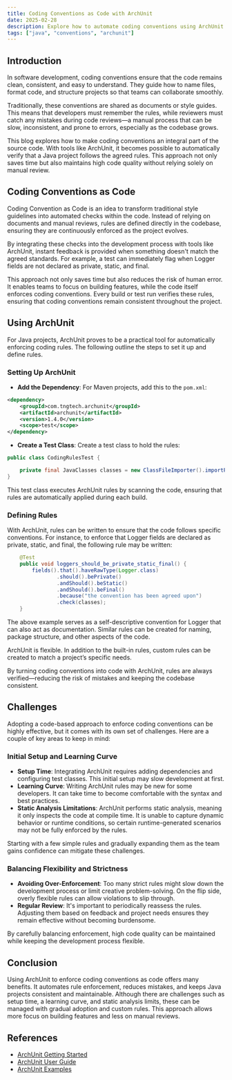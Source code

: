```yaml
---
title: Coding Conventions as Code with ArchUnit
date: 2025-02-28
description: Explore how to automate coding conventions using ArchUnit in Java projects. This blog explains how to set up ArchUnit, define coding conventions, and overcome common challenges, ensuring a cleaner, more consistent codebase.
tags: ["java", "conventions", "archunit"]
---
```

## Introduction

In software development, coding conventions ensure that the code remains clean, consistent, and easy to understand. They guide how to name files, format code, and structure projects so that teams can collaborate smoothly.

Traditionally, these conventions are shared as documents or style guides. This means that developers must remember the rules, while reviewers must catch any mistakes during code reviews—a manual process that can be slow, inconsistent, and prone to errors, especially as the codebase grows.

This blog explores how to make coding conventions an integral part of the source code. With tools like ArchUnit, it becomes possible to automatically verify that a Java project follows the agreed rules. This approach not only saves time but also maintains high code quality without relying solely on manual review.

## Coding Conventions as Code

Coding Convention as Code is an idea to transform traditional style guidelines into automated checks within the code. Instead of relying on documents and manual reviews, rules are defined directly in the codebase, ensuring they are continuously enforced as the project evolves.

By integrating these checks into the development process with tools like ArchUnit, instant feedback is provided when something doesn't match the agreed standards. For example, a test can immediately flag when Logger fields are not declared as private, static, and final.

This approach not only saves time but also reduces the risk of human error. It enables teams to focus on building features, while the code itself enforces coding conventions. Every build or test run verifies these rules, ensuring that coding conventions remain consistent throughout the project.

## Using ArchUnit

For Java projects, ArchUnit proves to be a practical tool for automatically enforcing coding rules. The following outline the steps to set it up and define rules.

### Setting Up ArchUnit

* **Add the Dependency**: For Maven projects, add this to the `pom.xml`:

```xml
<dependency>
    <groupId>com.tngtech.archunit</groupId>
    <artifactId>archunit</artifactId>
    <version>1.4.0</version>
    <scope>test</scope>
</dependency>
```

* **Create a Test Class**: Create a test class to hold the rules:
```java
public class CodingRulesTest {

    private final JavaClasses classes = new ClassFileImporter().importPackages("com.myapp");
}
```
This test class executes ArchUnit rules by scanning the code, ensuring that rules are automatically applied during each build.

### Defining Rules

With ArchUnit, rules can be written to ensure that the code follows specific conventions. For instance, to enforce that Logger fields are declared as private, static, and final, the following rule may be written:
```java
    @Test
    public void loggers_should_be_private_static_final() {
        fields().that().haveRawType(Logger.class)
                .should().bePrivate()
                .andShould().beStatic()
                .andShould().beFinal()
                .because("the convention has been agreed upon")
                .check(classes);
    }
```

The above example serves as a self-descriptive convention for Logger that can also act as documentation. Similar rules can be created for naming, package structure, and other aspects of the code.

ArchUnit is flexible. In addition to the built-in rules, custom rules can be created to match a project’s specific needs.

By turning coding conventions into code with ArchUnit, rules are always verified—reducing the risk of mistakes and keeping the codebase consistent.

## Challenges

Adopting a code-based approach to enforce coding conventions can be highly effective, but it comes with its own set of challenges. Here are a couple of key areas to keep in mind:

### Initial Setup and Learning Curve

* **Setup Time**: Integrating ArchUnit requires adding dependencies and configuring test classes. This initial setup may slow development at first.
* **Learning Curve**: Writing ArchUnit rules may be new for some developers. It can take time to become comfortable with the syntax and best practices.
* **Static Analysis Limitations**: ArchUnit performs static analysis, meaning it only inspects the code at compile time. It is unable to capture dynamic behavior or runtime conditions, so certain runtime-generated scenarios may not be fully enforced by the rules.

Starting with a few simple rules and gradually expanding them as the team gains confidence can mitigate these challenges.

### Balancing Flexibility and Strictness

* **Avoiding Over-Enforcement**: Too many strict rules might slow down the development process or limit creative problem-solving. On the flip side, overly flexible rules can allow violations to slip through.
* **Regular Review**: It's important to periodically reassess the rules. Adjusting them based on feedback and project needs ensures they remain effective without becoming burdensome.

By carefully balancing enforcement, high code quality can be maintained while keeping the development process flexible.

## Conclusion

Using ArchUnit to enforce coding conventions as code offers many benefits. It automates rule enforcement, reduces mistakes, and keeps Java projects consistent and maintainable. Although there are challenges such as setup time, a learning curve, and static analysis limits, these can be managed with gradual adoption and custom rules. This approach allows more focus on building features and less on manual reviews.

## References

* [ArchUnit Getting Started](https://www.archunit.org/getting-started)
* [ArchUnit User Guide](https://www.archunit.org/userguide/html/000_Index.html)
* [ArchUnit Examples](https://github.com/TNG/ArchUnit-Examples)
